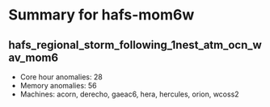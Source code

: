 # Summary for hafs-mom6w

## hafs_regional_storm_following_1nest_atm_ocn_wav_mom6
- Core hour anomalies: 28
- Memory anomalies: 56
- Machines: acorn, derecho, gaeac6, hera, hercules, orion, wcoss2

